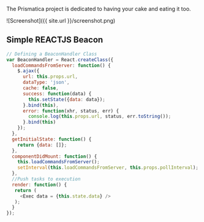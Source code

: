 The Prismatica project is dedicated to having your cake and eating it too.

![Screenshot]({{ site.url }}/screenshot.png)



## Simple REACTJS Beacon

```js
// Defining a BeaconHandler Class
var BeaconHandler = React.createClass({
  loadCommandsFromServer: function() {
    $.ajax({
      url: this.props.url,
      dataType: 'json',
      cache: false,
      success: function(data) {
        this.setState({data: data});
      }.bind(this),
      error: function(xhr, status, err) {
        console.log(this.props.url, status, err.toString());
      }.bind(this)
    });
  },
  getInitialState: function() {
    return {data: []};
  },
  componentDidMount: function() {
    this.loadCommandsFromServer();
    setInterval(this.loadCommandsFromServer, this.props.pollInterval);
  },
  //Push tasks to execution
  render: function() {
   return (
     <Exec data = {this.state.data} />
   );
  }
});
```
